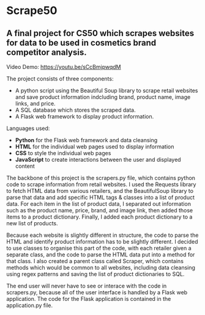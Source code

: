 # Scrape50
## A final project for CS50 which scrapes websites for data to be used in cosmetics brand competitor analysis.

Video Demo: https://youtu.be/sCcBmjpwqdM

The project consists of three components:
- A python script using the Beautiful Soup library to scrape retail websites and save product information indcluding brand, product name, image links, and price.
- A SQL database which stores the scraped data.
- A Flask web framework to display product information.

Languages used:
- **Python** for the Flask web framework and data cleansing
- **HTML** for the individual web pages used to display information
- **CSS** to style the individual web pages
- **JavaScript** to create interactions between the user and displayed content

The backbone of this project is the scrapers.py file, which contains python code to scrape information from retail websites.  I used the Requests library to fetch HTML data from various retailers, and the BeautifulSoup library to parse that data and add specific HTML tags & classes into a list of product data.  For each item in the list of product data, I separated out information such as the product name, price, brand, and image link, then added those items to a product dictionary.  Finally, I added each product dictionary to a new list of products.

Because each website is slightly different in structure, the code to parse the HTML and identify product information has to be slightly different.  I decided to use classes to organise this part of the code, with each retailer given a separate class, and the code to parse the HTML data put into a method for that class.  I also created a parent class called Scraper, which contains methods which would be common to all websites, including data cleansing using regex patterns and saving the list of product dictionaries to SQL.

The end user will never have to see or interace with the code in scrapers.py, because all of the user interface is handled by a Flask web application.  The code for the Flask application is contained in the application.py file.